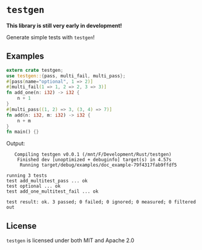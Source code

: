 # `testgen`

**This library is still very early in development!**

Generate simple tests with `testgen`!

## Examples

```rust
extern crate testgen;
use testgen::{pass, multi_fail, multi_pass};
#[pass(name="optional", 1 => 2)]
#[multi_fail(1 => 1, 2 => 2, 3 => 3)]
fn add_one(n: i32) -> i32 {
    n + 1
}
#[multi_pass((1, 2) => 3, (3, 4) => 7)]
fn add(n: i32, m: i32) -> i32 {
    n + m
}
fn main() {}
```

Output:

```
   Compiling testgen v0.0.1 (/mnt/F/Development/Rust/testgen)
    Finished dev [unoptimized + debuginfo] target(s) in 4.57s
     Running target/debug/examples/doc_example-79f4317fab9ffdf5

running 3 tests
test add_multitest_pass ... ok
test optional ... ok
test add_one_multitest_fail ... ok

test result: ok. 3 passed; 0 failed; 0 ignored; 0 measured; 0 filtered out
```

## License

`testgen` is licensed under both MIT and Apache 2.0